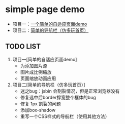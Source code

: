 # simple page demo
- 项目一：[一个简单的自适应页面demo](https://xiongamao.github.io/a-easy-web-demo1/index.html)
- 项目二：[简单的导航栏（仿多玩首页）](https://xiongamao.github.io/a-easy-web-demo1/nav-demo/navigation.html)


## TODO LIST
1. 项目一[简单的自适应页面demo]
    - 为<img>添加图片源
    - 图片成比例缩放
    - 页面缩放动画应用
2. 项目二[简单的导航栏（仿多玩首页）]
    - 迷之bug：jsbin 会割裂情况，但是正常浏览器没有
    - 修复选中后border撑宽整个框体的bug
    - 修复 1px 割裂的问题
    - 添加box-shadow
    - 重写一个CSS样式的导航栏（使用其他方法）
    